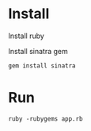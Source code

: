 # Install
Install ruby

Install sinatra gem

```bash
gem install sinatra
```

# Run
    ruby -rubygems app.rb
